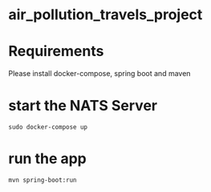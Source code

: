 # air_pollution_travels_project

# Requirements

Please install docker-compose, spring boot and maven

# start the NATS Server

`sudo docker-compose up`

# run the app

`mvn spring-boot:run`
